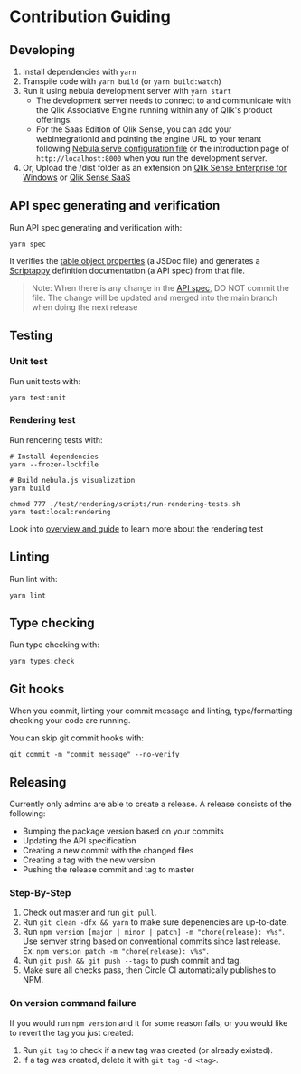 # Contribution Guiding

## Developing

1. Install dependencies with `yarn`
1. Transpile code with `yarn build` (or `yarn build:watch`)
1. Run it using nebula development server with `yarn start`
   - The development server needs to connect to and communicate with the Qlik Associative Engine running within any of Qlik's product offerings.
   - For the Saas Edition of Qlik Sense, you can add your webIntegrationId and pointing the engine URL to your tenant following [Nebula serve configuration file](https://qlik.dev/libraries-and-tools/nebulajs/nebula-serve#configuration-file) or the introduction page of `http://localhost:8000` when you run the development server.
1. Or, Upload the /dist folder as an extension on [Qlik Sense Enterprise for Windows](https://help.qlik.com/en-US/sense-developer/November2021/Subsystems/Extensions/Content/Sense_Extensions/Howtos/deploy-extensions.htm) or [Qlik Sense SaaS](https://help.qlik.com/en-US/cloud-services/Subsystems/Hub/Content/Sense_Hub/Admin/mc-extensions.htm)

## API spec generating and verification

Run API spec generating and verification with:

    yarn spec

It verifies the [table object properties](../src/object-properties.js) (a JSDoc file) and generates a [Scriptappy](https://github.com/qlik-oss/scriptappy) definition documentation (a API spec) from that file.

> Note: When there is any change in the [API spec](../api-specifications/properties.json), DO NOT commit the file. The change will be updated and merged into the main branch when doing the next release

## Testing

### Unit test

Run unit tests with:

    yarn test:unit

### Rendering test

Run rendering tests with:

    # Install dependencies
    yarn --frozen-lockfile

    # Build nebula.js visualization
    yarn build

    chmod 777 ./test/rendering/scripts/run-rendering-tests.sh
    yarn test:local:rendering

Look into [overview and guide](../test/rendering/README.md) to learn more about the rendering test

## Linting

Run lint with:

    yarn lint

## Type checking

Run type checking with:

    yarn types:check

## Git hooks

When you commit, linting your commit message and linting, type/formatting checking your code are running.

You can skip git commit hooks with:

    git commit -m "commit message" --no-verify

## Releasing

Currently only admins are able to create a release. A release consists of the following:

- Bumping the package version based on your commits
- Updating the API specification
- Creating a new commit with the changed files
- Creating a tag with the new version
- Pushing the release commit and tag to master

### Step-By-Step

1. Check out master and run `git pull`.
1. Run `git clean -dfx && yarn` to make sure depenencies are up-to-date.
1. Run `npm version [major | minor | patch] -m "chore(release): v%s"`. Use semver string based on conventional commits since last release. Ex: `npm version patch -m "chore(release): v%s"`.
1. Run `git push && git push --tags` to push commit and tag.
1. Make sure all checks pass, then Circle CI automatically publishes to NPM.

### On version command failure

If you would run `npm version` and it for some reason fails, or you would like to revert the tag you just created:

1. Run `git tag` to check if a new tag was created (or already existed).
1. If a tag was created, delete it with `git tag -d <tag>`.
